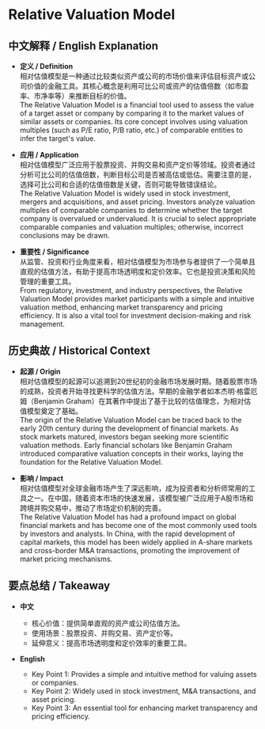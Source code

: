 # Relative Valuation Model

## 中文解释 / English Explanation

* **定义 / Definition**  
  相对估值模型是一种通过比较类似资产或公司的市场价值来评估目标资产或公司价值的金融工具。其核心概念是利用可比公司或资产的估值倍数（如市盈率、市净率等）来推断目标的价值。  
  The Relative Valuation Model is a financial tool used to assess the value of a target asset or company by comparing it to the market values of similar assets or companies. Its core concept involves using valuation multiples (such as P/E ratio, P/B ratio, etc.) of comparable entities to infer the target's value.

* **应用 / Application**  
  相对估值模型广泛应用于股票投资、并购交易和资产定价等领域。投资者通过分析可比公司的估值倍数，判断目标公司是否被高估或低估。需要注意的是，选择可比公司和合适的估值倍数是关键，否则可能导致错误结论。  
  The Relative Valuation Model is widely used in stock investment, mergers and acquisitions, and asset pricing. Investors analyze valuation multiples of comparable companies to determine whether the target company is overvalued or undervalued. It is crucial to select appropriate comparable companies and valuation multiples; otherwise, incorrect conclusions may be drawn.

* **重要性 / Significance**  
  从监管、投资和行业角度来看，相对估值模型为市场参与者提供了一个简单且直观的估值方法，有助于提高市场透明度和定价效率。它也是投资决策和风险管理的重要工具。  
  From regulatory, investment, and industry perspectives, the Relative Valuation Model provides market participants with a simple and intuitive valuation method, enhancing market transparency and pricing efficiency. It is also a vital tool for investment decision-making and risk management.

## 历史典故 / Historical Context

* **起源 / Origin**  
  相对估值模型的起源可以追溯到20世纪初的金融市场发展时期。随着股票市场的成熟，投资者开始寻找更科学的估值方法。早期的金融学者如本杰明·格雷厄姆（Benjamin Graham）在其著作中提出了基于比较的估值理念，为相对估值模型奠定了基础。  
  The origin of the Relative Valuation Model can be traced back to the early 20th century during the development of financial markets. As stock markets matured, investors began seeking more scientific valuation methods. Early financial scholars like Benjamin Graham introduced comparative valuation concepts in their works, laying the foundation for the Relative Valuation Model.

* **影响 / Impact**  
  相对估值模型对全球金融市场产生了深远影响，成为投资者和分析师常用的工具之一。在中国，随着资本市场的快速发展，该模型被广泛应用于A股市场和跨境并购交易中，推动了市场定价机制的完善。  
  The Relative Valuation Model has had a profound impact on global financial markets and has become one of the most commonly used tools by investors and analysts. In China, with the rapid development of capital markets, this model has been widely applied in A-share markets and cross-border M&A transactions, promoting the improvement of market pricing mechanisms.

## 要点总结 / Takeaway

* **中文**  
  - 核心价值：提供简单直观的资产或公司估值方法。  
  - 使用场景：股票投资、并购交易、资产定价等。  
  - 延伸意义：提高市场透明度和定价效率的重要工具。

* **English**  
  - Key Point 1: Provides a simple and intuitive method for valuing assets or companies.  
  - Key Point 2: Widely used in stock investment, M&A transactions, and asset pricing.  
  - Key Point 3: An essential tool for enhancing market transparency and pricing efficiency.